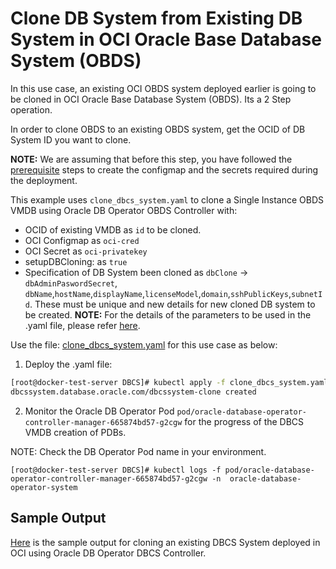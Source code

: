 # Clone DB System from Existing DB System in OCI Oracle Base Database System (OBDS)

In this use case, an existing OCI OBDS system deployed earlier is going to be cloned in OCI Oracle Base Database System (OBDS). Its a 2 Step operation.

In order to clone OBDS to an existing OBDS system, get the OCID of DB System ID  you want to clone.

**NOTE:** We are assuming that before this step, you have followed the [prerequisite](./../README.md#prerequisites-to-deploy-a-dbcs-system-using-oracle-db-operator-dbcs-controller) steps to create the configmap and the secrets required during the deployment.

This example uses `clone_dbcs_system.yaml` to clone a Single Instance OBDS VMDB using Oracle DB Operator OBDS Controller with:

- OCID of existing VMDB as `id` to be cloned.
- OCI Configmap as `oci-cred`  
- OCI Secret as `oci-privatekey`
- setupDBCloning: as `true` 
- Specification of DB System been cloned as `dbClone` -> `dbAdminPaswordSecret`, `dbName`,`hostName`,`displayName`,`licenseModel`,`domain`,`sshPublicKeys`,`subnetId`. These must be unique and new details for new cloned DB system to be created.
**NOTE:** For the details of the parameters to be used in the .yaml file, please refer [here](./dbcs_controller_parameters.md).

Use the file: [clone_dbcs_system.yaml](./clone_dbcs_system.yaml) for this use case as below:

1. Deploy the .yaml file:  
```sh
[root@docker-test-server DBCS]# kubectl apply -f clone_dbcs_system.yaml
dbcssystem.database.oracle.com/dbcssystem-clone created
```

2. Monitor the Oracle DB Operator Pod `pod/oracle-database-operator-controller-manager-665874bd57-g2cgw` for the progress of the DBCS VMDB creation of PDBs. 

NOTE: Check the DB Operator Pod name in your environment.

```
[root@docker-test-server DBCS]# kubectl logs -f pod/oracle-database-operator-controller-manager-665874bd57-g2cgw -n  oracle-database-operator-system
```

## Sample Output

[Here](./clone_dbcs_system_sample_output.log) is the sample output for cloning an existing DBCS System deployed in OCI using Oracle DB Operator DBCS Controller.
